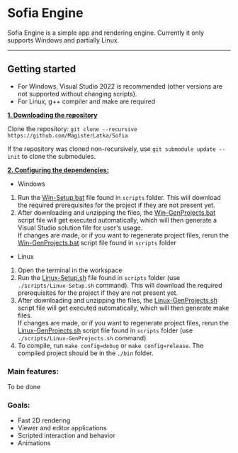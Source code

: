 # Sofia Engine
Sofia Engine is a simple app and rendering engine. Currently it only supports Windows and partially Linux.

***

## Getting started
* For Windows, Visual Studio 2022 is recommended (other versions are not supported without changing scripts).
* For Linux, g++ compiler and make are required

<ins>**1. Downloading the repository**</ins>

Clone the repository: `git clone --recursive https://github.com/MagisterLatka/Sofia`

If the repository was cloned non-recursively, use `git submodule update --init` to clone the submodules.

<ins>**2. Configuring the dependencies:**</ins>

* Windows
1. Run the [Win-Setup.bat](https://github.com/MagisterLatka/Sofia/blob/master/scripts/Win-Setup.bat) file found in `scripts` folder. This will download the required prerequisites for the project if they are not present yet.
2. After downloading and unzipping the files, the [Win-GenProjects.bat](https://github.com/MagisterLatka/Sofia/blob/master/scripts/Win-GenProjects.bat) script file will get executed automatically, which will then generate a Visual Studio solution file for user's usage.<br />
If changes are made, or if you want to regenerate project files, rerun the [Win-GenProjects.bat](https://github.com/MagisterLatka/Sofia/blob/master/scripts/Win-GenProjects.bat) script file found in `scripts` folder

* Linux
1. Open the terminal in the workspace
2. Run the [Linux-Setup.sh](https://github.com/MagisterLatka/Sofia/blob/master/scripts/Linux-Setup.bat) file found in `scripts` folder (use `./scripts/Linux-Setup.sh` command). This will download the required prerequisites for the project if they are not present yet.
3. After downloading and unzipping the files, the [Linux-GenProjects.sh](https://github.com/MagisterLatka/Sofia/blob/master/scripts/Linux-GenProjects.sh) script file will get executed automatically, which will then generate make files.<br />
If changes are made, or if you want to regenerate project files, rerun the [Linux-GenProjects.sh](https://github.com/MagisterLatka/Sofia/blob/master/scripts/Linux-GenProjects.sh) script file found in `scripts` folder (use `./scripts/Linux-GenProjects.sh` command).
4. To compile, run `make config=debug` or `make config=release`. The compiled project should be in the `./bin` folder.

### Main features:<br />
To be done

### Goals:
- Fast 2D rendering
- Viewer and editor applications
- Scripted interaction and behavior
- Animations
